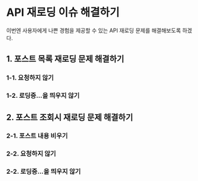 # API 재로딩 이슈 해결하기

이번엔 사용자에게 나쁜 경험을 제공할 수 있는 API 재로딩 문제를 해결해보도록 하겠다.

## 1. 포스트 목록 재로딩 문제 해결하기

### 1-1. 요청하지 않기

### 1-2. 로딩중...을 띄우지 않기

## 2. 포스트 조회시 재로딩 문제 해결하기

### 2-1. 포스트 내용 비우기

### 2-2. 요청하지 않기

### 2-2. 로딩중...을 띄우지 않기
